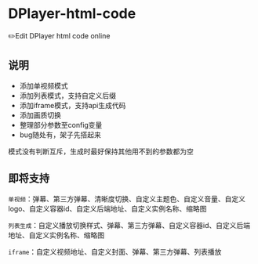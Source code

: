 # DPlayer-html-code
✏️Edit DPlayer html code online

## 说明

* 添加单视频模式
* 添加列表模式，支持自定义后缀
* 添加iframe模式，支持api生成代码
* 添加画质切换
* 整理部分参数至config变量
* bug随处有，架子先搭起来

模式没有判断互斥，生成时最好保持其他用不到的参数都为空

## 即将支持

`单视频`：弹幕、第三方弹幕、清晰度切换、自定义主题色、自定义音量、自定义logo、自定义容器id、自定义后端地址、自定义实例名称、缩略图

`列表生成`：自定义播放切换样式、弹幕、第三方弹幕、自定义容器id、自定义后端地址、自定义实例名称、缩略图

`iframe`：自定义视频地址、自定义封面、弹幕、第三方弹幕、列表播放
